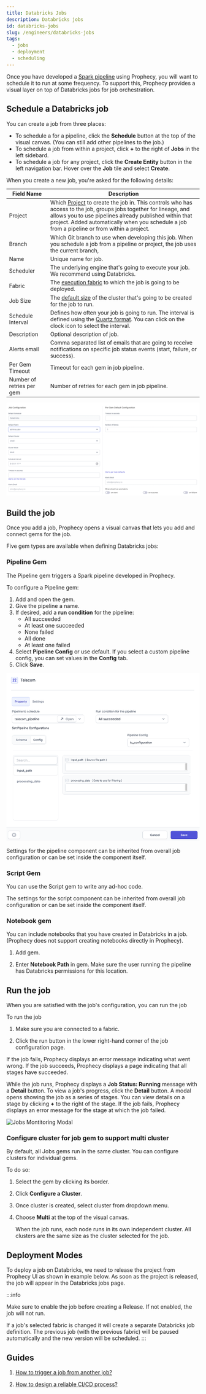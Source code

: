 ```yaml
---
title: Databricks Jobs
description: Databricks jobs
id: databricks-jobs
slug: /engineers/databricks-jobs
tags:
  - jobs
  - deployment
  - scheduling
---
```


Once you have developed a [Spark pipeline](/engineers/pipelines) using Prophecy, you will want to schedule it to run at
some frequency. To support this, Prophecy provides a visual layer on top of Databricks jobs for job orchestration.

## Schedule a Databricks job

You can create a job from three places:

- To schedule a for a pipeline, click the **Schedule** button at the top of the visual canvas. (You can still add other pipelines to the job.)
- To schedule a job from within a project, click **+** to the right of **Jobs** in the left sidebard.
- To schedule a job for any project, click the **Create Entity** button in the left navigation bar. Hover over the **Job** tile and select **Create**.

When you create a new job, you're asked for the following details:

| Field Name                | Description                                                                                                                                                                                                                                                                              |
| ------------------------- | ---------------------------------------------------------------------------------------------------------------------------------------------------------------------------------------------------------------------------------------------------------------------------------------- |
| Project                   | Which [Project](/projects) to create the job in. This controls who has access to the job, groups jobs together for lineage, and allows you to use pipelines already published within that project. Added automatically when you schedule a job from a pipeline or from within a project. |
| Branch                    | Which Git branch to use when developing this job. When you schedule a job from a pipeline or project, the job uses the current branch,                                                                                                                                                   |
| Name                      | Unique name for job.                                                                                                                                                                                                                                                                     |
| Scheduler                 | The underlying engine that's going to execute your job. We recommend using Databricks.                                                                                                                                                                                                   |
| Fabric                    | The [execution fabric](docs/getting-started/concepts/fabrics.md) to which the job is going to be deployed.                                                                                                                                                                               |
| Job Size                  | The [default size](docs/getting-started/concepts/fabrics.md) of the cluster that's going to be created for the job to run.                                                                                                                                                               |
| Schedule Interval         | Defines how often your job is going to run. The interval is defined using the [Quartz format](http://www.quartz-scheduler.org/documentation/quartz-2.3.0/tutorials/crontrigger.html). You can click on the clock icon to select the interval.                                            |
| Description               | Optional description of job.                                                                                                                                                                                                                                                             |
| Alerts email              | Comma separated list of emails that are going to receive notifications on specific job status events (start, failure, or success).                                                                                                                                                       |
| Per Gem Timeout           | Timeout for each gem in job pipeline.                                                                                                                                                                                                                                                    |
| Number of retries per gem | Number of retries for each gem in job pipeline.                                                                                                                                                                                                                                          |

![Example Configuration](img/databricks-job-config-example.png)

## Build the job

Once you add a job, Prophecy opens a visual canvas that lets you add and connect gems for the job.

Five gem types are available when defining Databricks jobs:

### Pipeline Gem

The Pipeline gem triggers a Spark pipeline developed in Prophecy.

To configure a Pipeline gem:

1. Add and open the gem.
2. Give the pipeline a name.
3. If desired, add a **run condition** for the pipeline:
   - All succeeded
   - At least one succeeded
   - None failed
   - All done
   - At least one failed
4. Select **Pipeline Config** or use default. If you select a custom pipeline config, you can set values in the **Config** tab.
5. Click **Save**.

![Pipeline configuration](img/databricks-jobs-pipeline-config.png)

Settings for the pipeline component can be inherited from overall job configuration or can be set inside the component itself.

### Script Gem

You can use the Script gem to write any ad-hoc code.

The settings for the script component can be inherited from overall job configuration or can be set inside the component itself.

### Notebook gem

You can include notebooks that you have created in Databricks in a job. (Prophecy does not support creating notebooks directly in Prophecy).

1. Add gem.

1. Enter **Notebook Path** in gem. Make sure the user running the pipeline has Databricks permissions for this location.

## Run the job

When you are satisfied with the job's configuration, you can run the job

To run the job

1. Make sure you are connected to a fabric.

2. Click the run button in the lower right-hand corner of the job configuration page.

If the job fails, Prophecy displays an error message indicating what went wrong. If the job succeeds, Prophecy displays a page indicating that all stages have succeeded.

While the job runs, Prophecy displays a **Job Status: Running** message with a **Detail** button. To view a job's progress, click the **Detail** button. A modal opens showing the job as a series of stages. You can view details on a stage by clicking **+** to the right of the stage. If the job fails, Prophecy displays an error message for the stage at which the job failed.

![Jobs Montitoring Modal](/Users/drewstrombeck/prophecy-docs/docs/Orchestration/img/databricks-job-monitoring.png)

### Configure cluster for job gem to support multi cluster

By default, all Jobs gems run in the same cluster. You can configure clusters for individual gems.

To do so:

1. Select the gem by clicking its border.

2. Click **Configure a Cluster**.

3. Once cluster is created, select cluster from dropdown menu.

4. Choose **Multi** at the top of the visual canvas.

   When the job runs, each node runs in its own independent cluster. All clusters are the same size as the cluster selected for the job.

## Deployment Modes

To deploy a job on Databricks, we need to release the project from Prophecy UI as shown in example below. As soon as the project is released, the job will appear in the Databricks jobs page.

:::info

Make sure to enable the job before creating a Release. If not enabled, the job will not run.

<!--need to figure this out too--I don't think this is necessary-->

If a job's selected fabric is changed it will create a separate Databricks job definition. The previous job (with the previous fabric) will be paused automatically and the new version will be scheduled.
:::

## Guides

1. [How to trigger a job from another job?](multi-jobs-trigger)
<!--I think we can do this now without code?-->
2. [How to design a reliable CI/CD process?](/engineers/ci-cd)
